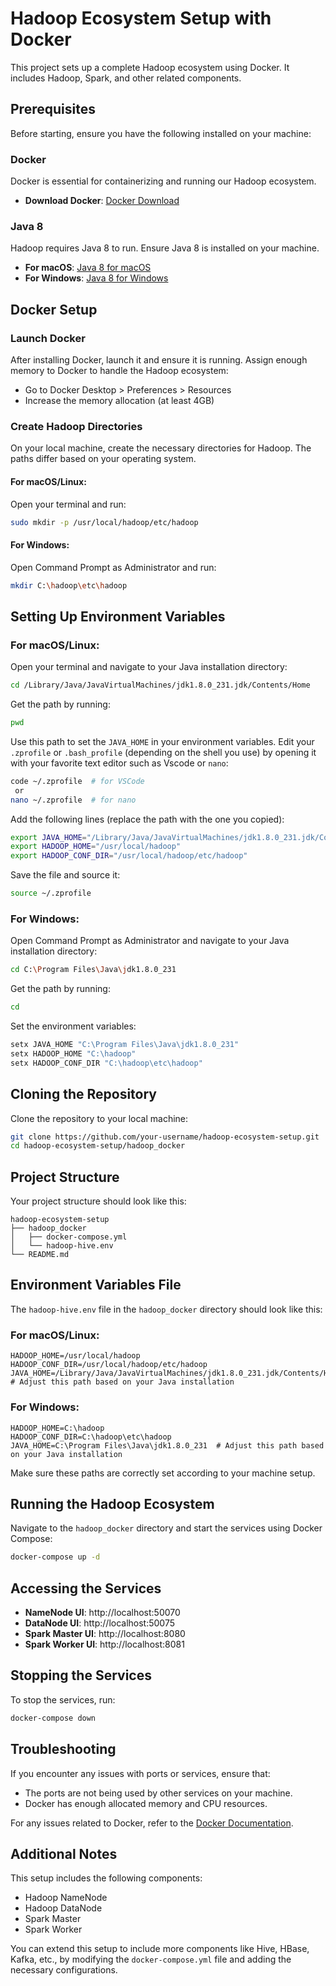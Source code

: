 

# Hadoop Ecosystem Setup with Docker

This project sets up a complete Hadoop ecosystem using Docker. It includes Hadoop, Spark, and other related components.

## Prerequisites

Before starting, ensure you have the following installed on your machine:

### Docker

Docker is essential for containerizing and running our Hadoop ecosystem.

- **Download Docker**: [Docker Download](https://www.docker.com/get-started)

### Java 8

Hadoop requires Java 8 to run. Ensure Java 8 is installed on your machine.

- **For macOS**: [Java 8 for macOS](https://www.oracle.com/java/technologies/javase/javase-jdk8-downloads.html)
- **For Windows**: [Java 8 for Windows](https://www.oracle.com/java/technologies/javase/javase-jdk8-downloads.html)

## Docker Setup

### Launch Docker

After installing Docker, launch it and ensure it is running. Assign enough memory to Docker to handle the Hadoop ecosystem:

- Go to Docker Desktop > Preferences > Resources
- Increase the memory allocation (at least 4GB)

### Create Hadoop Directories

On your local machine, create the necessary directories for Hadoop. The paths differ based on your operating system.

#### For macOS/Linux:

Open your terminal and run:

```bash
sudo mkdir -p /usr/local/hadoop/etc/hadoop
```

#### For Windows:

Open Command Prompt as Administrator and run:

```bash
mkdir C:\hadoop\etc\hadoop
```

## Setting Up Environment Variables

### For macOS/Linux:

Open your terminal and navigate to your Java installation directory:

```bash
cd /Library/Java/JavaVirtualMachines/jdk1.8.0_231.jdk/Contents/Home
```

Get the path by running:

```bash
pwd
```

Use this path to set the `JAVA_HOME` in your environment variables. Edit your `.zprofile` or `.bash_profile` (depending on the shell you use) by opening it with your favorite text editor such as Vscode or `nano`:

```bash
code ~/.zprofile  # for VSCode
 or
nano ~/.zprofile  # for nano
```

Add the following lines (replace the path with the one you copied):

```bash
export JAVA_HOME="/Library/Java/JavaVirtualMachines/jdk1.8.0_231.jdk/Contents/Home"
export HADOOP_HOME="/usr/local/hadoop"
export HADOOP_CONF_DIR="/usr/local/hadoop/etc/hadoop"
```

Save the file and source it:

```bash
source ~/.zprofile
```

### For Windows:

Open Command Prompt as Administrator and navigate to your Java installation directory:

```bash
cd C:\Program Files\Java\jdk1.8.0_231
```

Get the path by running:

```bash
cd
```

Set the environment variables:

```cmd
setx JAVA_HOME "C:\Program Files\Java\jdk1.8.0_231"
setx HADOOP_HOME "C:\hadoop"
setx HADOOP_CONF_DIR "C:\hadoop\etc\hadoop"
```

## Cloning the Repository

Clone the repository to your local machine:

```bash
git clone https://github.com/your-username/hadoop-ecosystem-setup.git
cd hadoop-ecosystem-setup/hadoop_docker
```

## Project Structure

Your project structure should look like this:

```
hadoop-ecosystem-setup
├── hadoop_docker
│   ├── docker-compose.yml
│   └── hadoop-hive.env
└── README.md
```

## Environment Variables File

The `hadoop-hive.env` file in the `hadoop_docker` directory should look like this:

### For macOS/Linux:

```env
HADOOP_HOME=/usr/local/hadoop
HADOOP_CONF_DIR=/usr/local/hadoop/etc/hadoop
JAVA_HOME=/Library/Java/JavaVirtualMachines/jdk1.8.0_231.jdk/Contents/Home  # Adjust this path based on your Java installation
```

### For Windows:

```env
HADOOP_HOME=C:\hadoop
HADOOP_CONF_DIR=C:\hadoop\etc\hadoop
JAVA_HOME=C:\Program Files\Java\jdk1.8.0_231  # Adjust this path based on your Java installation
```

Make sure these paths are correctly set according to your machine setup.

## Running the Hadoop Ecosystem

Navigate to the `hadoop_docker` directory and start the services using Docker Compose:

```bash
docker-compose up -d
```

## Accessing the Services

- **NameNode UI**: http://localhost:50070
- **DataNode UI**: http://localhost:50075
- **Spark Master UI**: http://localhost:8080
- **Spark Worker UI**: http://localhost:8081

## Stopping the Services

To stop the services, run:

```bash
docker-compose down
```

## Troubleshooting

If you encounter any issues with ports or services, ensure that:

- The ports are not being used by other services on your machine.
- Docker has enough allocated memory and CPU resources.

For any issues related to Docker, refer to the [Docker Documentation](https://docs.docker.com/get-started/).

## Additional Notes

This setup includes the following components:
- Hadoop NameNode
- Hadoop DataNode
- Spark Master
- Spark Worker

You can extend this setup to include more components like Hive, HBase, Kafka, etc., by modifying the `docker-compose.yml` file and adding the necessary configurations.